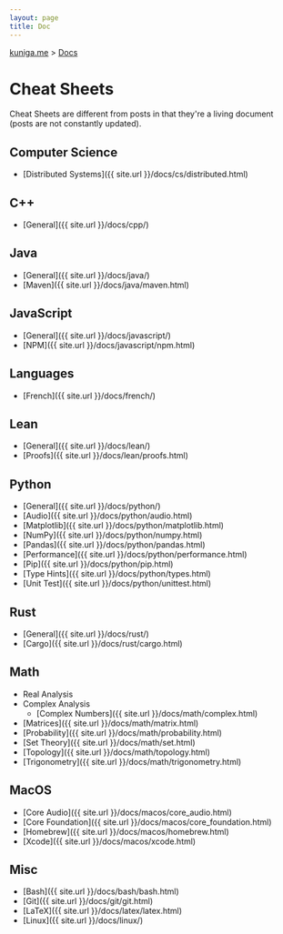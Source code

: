 ```yaml
---
layout: page
title: Doc
---
```


<p>
  <a href="{{ site.url }}">kuniga.me</a> > <a href="{{ site.url }}/docs">Docs</a>
</p>

# Cheat Sheets

Cheat Sheets are different from posts in that they're a living document (posts are not constantly updated).

## Computer Science

* [Distributed Systems]({{ site.url }}/docs/cs/distributed.html)

## C++

* [General]({{ site.url }}/docs/cpp/)

## Java

* [General]({{ site.url }}/docs/java/)
* [Maven]({{ site.url }}/docs/java/maven.html)

## JavaScript

* [General]({{ site.url }}/docs/javascript/)
* [NPM]({{ site.url }}/docs/javascript/npm.html)

## Languages

* [French]({{ site.url }}/docs/french/)

## Lean

* [General]({{ site.url }}/docs/lean/)
* [Proofs]({{ site.url }}/docs/lean/proofs.html)

## Python

* [General]({{ site.url }}/docs/python/)
* [Audio]({{ site.url }}/docs/python/audio.html)
* [Matplotlib]({{ site.url }}/docs/python/matplotlib.html)
* [NumPy]({{ site.url }}/docs/python/numpy.html)
* [Pandas]({{ site.url }}/docs/python/pandas.html)
* [Performance]({{ site.url }}/docs/python/performance.html)
* [Pip]({{ site.url }}/docs/python/pip.html)
* [Type Hints]({{ site.url }}/docs/python/types.html)
* [Unit Test]({{ site.url }}/docs/python/unittest.html)

## Rust

* [General]({{ site.url }}/docs/rust/)
* [Cargo]({{ site.url }}/docs/rust/cargo.html)

## Math

* Real Analysis
* Complex Analysis
  * [Complex Numbers]({{ site.url }}/docs/math/complex.html)
* [Matrices]({{ site.url }}/docs/math/matrix.html)
* [Probability]({{ site.url }}/docs/math/probability.html)
* [Set Theory]({{ site.url }}/docs/math/set.html)
* [Topology]({{ site.url }}/docs/math/topology.html)
* [Trigonometry]({{ site.url }}/docs/math/trigonometry.html)


## MacOS

* [Core Audio]({{ site.url }}/docs/macos/core_audio.html)
* [Core Foundation]({{ site.url }}/docs/macos/core_foundation.html)
* [Homebrew]({{ site.url }}/docs/macos/homebrew.html)
* [Xcode]({{ site.url }}/docs/macos/xcode.html)

## Misc

* [Bash]({{ site.url }}/docs/bash/bash.html)
* [Git]({{ site.url }}/docs/git/git.html)
* [LaTeX]({{ site.url }}/docs/latex/latex.html)
* [Linux]({{ site.url }}/docs/linux/)
